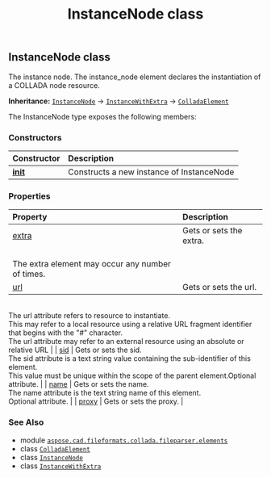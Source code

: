 ﻿---
title: InstanceNode class
second_title: Aspose.CAD for Python via .NET API References
description: 
type: docs
weight: 550
url: /python-net/aspose.cad.fileformats.collada.fileparser.elements/instancenode/
is_root: false
---

## InstanceNode class

The instance node.
The instance_node element declares the instantiation of a COLLADA node resource.



**Inheritance:** [`InstanceNode`](/cad/python-net/aspose.cad.fileformats.collada.fileparser.elements/instancenode) → 
[`InstanceWithExtra`](/cad/python-net/aspose.cad.fileformats.collada.fileparser.elements/instancewithextra) → 
[`ColladaElement`](/cad/python-net/aspose.cad.fileformats.collada.fileparser.elements/colladaelement)



The InstanceNode type exposes the following members:

### Constructors
| Constructor | Description |
| :- | :- |
| [__init__](/cad/python-net/aspose.cad.fileformats.collada.fileparser.elements/instancenode/__init__/#) | Constructs a new instance of InstanceNode |


### Properties
| Property | Description |
| :- | :- |
| [extra](/cad/python-net/aspose.cad.fileformats.collada.fileparser.elements/instancenode/extra) | Gets or sets the extra.<br/>The extra element may occur any number of times. |
| [url](/cad/python-net/aspose.cad.fileformats.collada.fileparser.elements/instancenode/url) | Gets or sets the url.<br/>The url attribute refers to resource to instantiate.<br/>This may refer to a local resource using a relative URL fragment identifier that begins with the "#" character.<br/>The url attribute may refer to an external resource using an absolute or relative URL |
| [sid](/cad/python-net/aspose.cad.fileformats.collada.fileparser.elements/instancenode/sid) | Gets or sets the sid.<br/>The sid attribute is a text string value containing the sub-identifier of this element.<br/>This value must be unique within the scope of the parent element.Optional attribute. |
| [name](/cad/python-net/aspose.cad.fileformats.collada.fileparser.elements/instancenode/name) | Gets or sets the name.<br/>The name attribute is the text string name of this element.<br/>Optional attribute. |
| [proxy](/cad/python-net/aspose.cad.fileformats.collada.fileparser.elements/instancenode/proxy) | Gets or sets the proxy. |



### See Also
* module [`aspose.cad.fileformats.collada.fileparser.elements`](..)
* class [`ColladaElement`](/cad/python-net/aspose.cad.fileformats.collada.fileparser.elements/colladaelement)
* class [`InstanceNode`](/cad/python-net/aspose.cad.fileformats.collada.fileparser.elements/instancenode)
* class [`InstanceWithExtra`](/cad/python-net/aspose.cad.fileformats.collada.fileparser.elements/instancewithextra)
